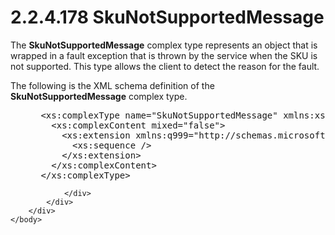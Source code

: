 <html dir="LTR" xmlns:mshelp="http://msdn.microsoft.com/mshelp" xmlns:ddue="http://ddue.schemas.microsoft.com/authoring/2003/5" xmlns:xlink="http://www.w3.org/1999/xlink" xmlns:tool="http://www.microsoft.com/tooltip">
    <head>
        <meta http-equiv="Content-Type" content="text/html; CHARSET=utf-8"></meta>
        <meta name="save" content="history"></meta>
        <title>2.2.4.178 SkuNotSupportedMessage</title>
        <xml>
            <mshelp:toctitle title="2.2.4.178 SkuNotSupportedMessage"></mshelp:toctitle>
            <mshelp:rltitle title="[MS-SSMDSWS-15]: SkuNotSupportedMessage"></mshelp:rltitle>
            <mshelp:keyword index="A" term="ecda8216-1cf0-4700-8aa4-828ff88e86aa"></mshelp:keyword>
            <mshelp:attr name="DCSext.ContentType" value="open specification"></mshelp:attr>
            <mshelp:attr name="AssetID" value="ecda8216-1cf0-4700-8aa4-828ff88e86aa"></mshelp:attr>
            <mshelp:attr name="TopicType" value="kbRef"></mshelp:attr>
            <mshelp:attr name="DCSext.Title" value="[MS-SSMDSWS-15]: SkuNotSupportedMessage" />
        </xml>
    </head>
    <body>
        <div id="header">
            <h1 class="heading">2.2.4.178 SkuNotSupportedMessage</h1>
        </div>
        <div id="mainSection">
            <div id="mainBody">
                <div id="allHistory" class="saveHistory"></div>
                <div id="sectionSection0" class="section" name="collapseableSection">
                    

<p>The <b>SkuNotSupportedMessage</b> complex type represents an
object that is wrapped in a fault exception that is thrown by the service when
the SKU is not supported. This type allows the client to detect the reason for
the fault.</p>

<p>The following is the XML schema definition of the <b>SkuNotSupportedMessage</b>
complex type.</p>

<dl>
<dd>
<div><pre> &lt;xs:complexType name=&quot;SkuNotSupportedMessage&quot; xmlns:xs=&quot;http://www.w3.org/2001/XMLSchema&quot;&gt;
   &lt;xs:complexContent mixed=&quot;false&quot;&gt;
     &lt;xs:extension xmlns:q999=&quot;http://schemas.microsoft.com/sqlserver/masterdataservices/2009/09&quot; base=&quot;q999:DataContractBase&quot;&gt;
       &lt;xs:sequence /&gt;
     &lt;/xs:extension&gt;
   &lt;/xs:complexContent&gt;
 &lt;/xs:complexType&gt;
</pre></div>
</dd></dl>


                </div>
            </div>
        </div>
    </body>
</html>